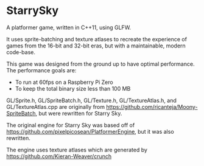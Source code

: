 # StarrySky
A platformer game, written in C++11, using GLFW.

It uses sprite-batching and texture atlases to recreate the experience of games from the 16-bit and 32-bit eras, but with a maintainable, modern code-base.

This game was designed from the ground up to have optimal performance. The performance goals are:
- To run at 60fps on a Raspberry Pi Zero
- To keep the total binary size less than 100 MB

GL/Sprite.h, GL/SpriteBatch.h, GL/Texture.h, GL/TextureAtlas.h, and GL/TextureAtlas.cpp are originally from https://github.com/ricanteja/Moony-SpriteBatch, but were rewritten for Starry Sky.

The original engine for Starry Sky was based off of https://github.com/pixelpicosean/PlatformerEngine, but it was also rewritten.

The engine uses texture atlases which are generated by https://github.com/Kieran-Weaver/crunch
